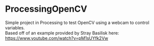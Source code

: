 # ProcessingOpenCV
Simple project in Processing to test OpenCV using a webcam to control variables.  
Based off of an example provided by Stray Basilisk here: https://www.youtube.com/watch?v=pM1sUYfk2Vw
